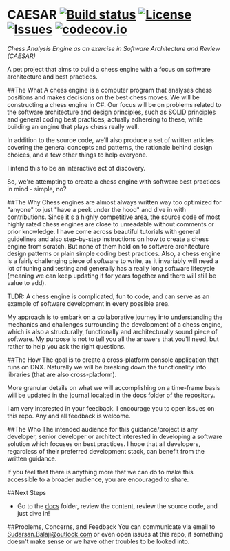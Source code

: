 # CAESAR [![Build status](https://ci.appveyor.com/api/projects/status/yxfloeucyihc1xld?svg=true)](https://ci.appveyor.com/project/kenshinthebattosai/caesar) [![License](https://img.shields.io/badge/license-MIT-blue.svg)](https://opensource.org/licenses/MIT) [![Issues](https://img.shields.io/github/issues-raw/kenshinthebattosai/caesar.svg)](https://github.com/kenshinthebattosai/CAESAR/issues) [![codecov.io](https://codecov.io/github/kenshinthebattosai/CAESAR/coverage.svg?branch=master)](https://codecov.io/github/kenshinthebattosai/CAESAR?branch=master)

*Chess Analysis Engine as an exercise in Software Architecture and Review (CAESAR)*

A pet project that aims to build a chess engine with a focus on software architecture and best
practices.


##The What
A chess engine is a computer program that analyses chess positions and makes decisions on the
best chess moves. We will be constructing a chess engine in C#. Our focus will be on problems
related to the software architecture and design principles, such as SOLID principles and
general coding best practices, actually adhereing to these, while building an engine that plays
chess really well.

In addition to the source code, we'll also produce a set of written articles covering the general
concepts and patterns, the rationale behind design choices, and a few other things to help
everyone.

I intend this to be an interactive act of discovery.

So, we're attempting to create a chess engine with software best practices in mind - simple, no?

##The Why
Chess engines are almost always written way too optimized for "anyone" to just "have a peek under
the hood" and dive in with contributions. Since it's a highly competitive area, the source code
of most highly rated chess engines are close to unreadable without comments or prior knowledge.
I have come across beautiful tutorials with general guidelines and also step-by-step instructions
on how to create a chess engine from scratch. But none of them hold on to software architecture
design patterns or plain simple coding best practices. Also, a chess engine is a fairly
challenging piece of software to write, as it invariably will need a lot of tuning and testing
and generally has a really long software lifecycle (meaning we can keep updating it for years
together and there will still be value to add).

TLDR: A chess engine is complicated, fun to code, and can serve as an example of software
development in every possible area.

My approach is to embark on a collaborative journey into understanding the mechanics and
challenges surrounding the development of a chess engine, which is also a structurally,
functionally and architecturally sound piece of software. My purpose is not to tell you all
the answers that you'll need, but rather to help you ask the right questions.

##The How
The goal is to create a cross-platform console application that runs on DNX. Naturally we will
be breaking down the functionality into libraries (that are also cross-platform).

More granular details on what we will accomplishing on a time-frame basis will be updated in
the journal localted in the docs folder of the repository.

I am very interested in your feedback. I encourage you to open issues on this repo. Any and all
feedback is welcome.

##The Who
The intended audience for this guidance/project is any developer, senior developer or architect
interested in developing a software solution which focuses on best practices. I hope that all
developers, regardless of their preferred development stack, can benefit from the written
guidance.

If you feel that there is anything more that we can do to make this accessible to a broader
audience, you are encouraged to share.

##Next Steps
* Go to the [docs](docs) folder, review the content, review the source code, and just dive in!

##Problems, Concerns, and Feedback
You can communicate via email to Sudarsan.Balaji@outlook.com or even open issues at this repo, if
something doesn't make sense or we have other troubles to be looked into.
